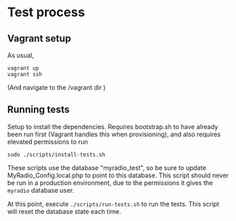 # Test process

## Vagrant setup

As usual,
```
vagrant up
vagrant ssh
```

(And navigate to the /vagrant dir )

## Running tests

Setup to install the dependencies.
Requires bootstrap.sh to have already been run first (Vagrant handles this when
provisioning), and also requires elevated permissions to run

```
sudo ./scripts/install-tests.sh
```

These scripts use the database "myradio_test", so be sure to update
MyRadio_Config.local.php to point to this database. This script should never be
run in a production environment, due to the permissions it gives the `myradio`
database user.

At this point, execute `./scripts/run-tests.sh` to run the tests. This script
will reset the database state each time.

